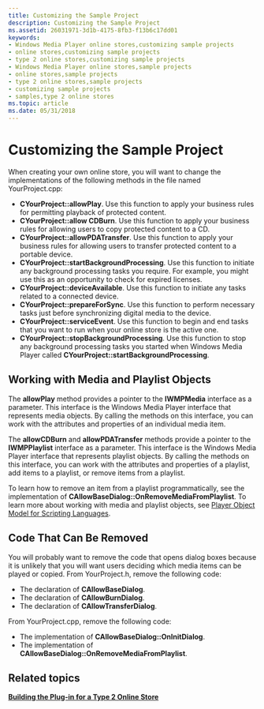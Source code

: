 ```yaml
---
title: Customizing the Sample Project
description: Customizing the Sample Project
ms.assetid: 26031971-3d1b-4175-8fb3-f13b6c17dd01
keywords:
- Windows Media Player online stores,customizing sample projects
- online stores,customizing sample projects
- type 2 online stores,customizing sample projects
- Windows Media Player online stores,sample projects
- online stores,sample projects
- type 2 online stores,sample projects
- customizing sample projects
- samples,type 2 online stores
ms.topic: article
ms.date: 05/31/2018
---
```


# Customizing the Sample Project

When creating your own online store, you will want to change the implementations of the following methods in the file named YourProject.cpp:

-   **CYourProject::allowPlay**. Use this function to apply your business rules for permitting playback of protected content.
-   **CYourProject::allow CDBurn**. Use this function to apply your business rules for allowing users to copy protected content to a CD.
-   **CYourProject::allowPDATransfer**. Use this function to apply your business rules for allowing users to transfer protected content to a portable device.
-   **CYourProject::startBackgroundProcessing**. Use this function to initiate any background processing tasks you require. For example, you might use this as an opportunity to check for expired licenses.
-   **CYourProject::deviceAvailable**. Use this function to initiate any tasks related to a connected device.
-   **CYourProject::prepareForSync**. Use this function to perform necessary tasks just before synchronizing digital media to the device.
-   **CYourProject::serviceEvent**. Use this function to begin and end tasks that you want to run when your online store is the active one.
-   **CYourProject::stopBackgroundProcessing**. Use this function to stop any background processing tasks you started when Windows Media Player called **CYourProject::startBackgroundProcessing**.

## Working with Media and Playlist Objects

The **allowPlay** method provides a pointer to the **IWMPMedia** interface as a parameter. This interface is the Windows Media Player interface that represents media objects. By calling the methods on this interface, you can work with the attributes and properties of an individual media item.

The **allowCDBurn** and **allowPDATransfer** methods provide a pointer to the **IWMPPlaylist** interface as a parameter. This interface is the Windows Media Player interface that represents playlist objects. By calling the methods on this interface, you can work with the attributes and properties of a playlist, add items to a playlist, or remove items from a playlist.

To learn how to remove an item from a playlist programmatically, see the implementation of **CAllowBaseDialog<T>::OnRemoveMediaFromPlaylist**. To learn more about working with media and playlist objects, see [Player Object Model for Scripting Languages](player-object-model-for-scripting-languages.md).

## Code That Can Be Removed

You will probably want to remove the code that opens dialog boxes because it is unlikely that you will want users deciding which media items can be played or copied. From YourProject.h, remove the following code:

-   The declaration of **CAllowBaseDialog**.
-   The declaration of **CAllowBurnDialog**.
-   The declaration of **CAllowTransferDialog**.

From YourProject.cpp, remove the following code:

-   The implementation of **CAllowBaseDialog<T>::OnInitDialog**.
-   The implementation of **CAllowBaseDialog<T>::OnRemoveMediaFromPlaylist**.

## Related topics

<dl> <dt>

[**Building the Plug-in for a Type 2 Online Store**](building-the-plug-in-for-a-type-2-online-store.md)
</dt> </dl>

 

 




